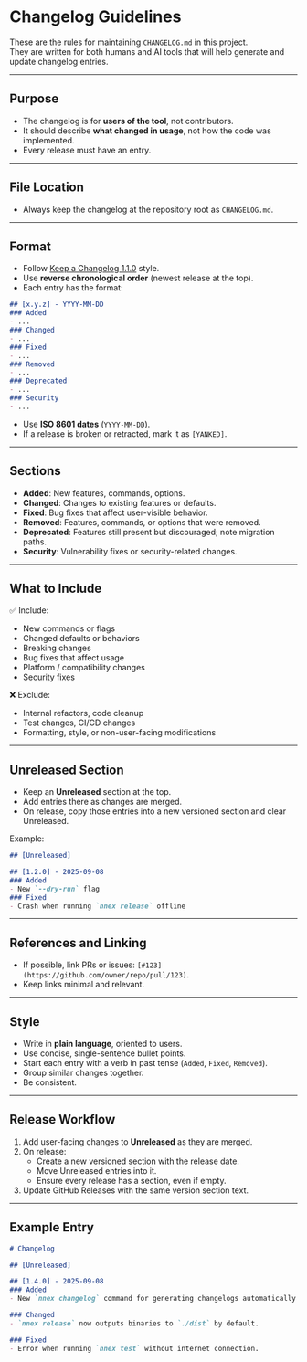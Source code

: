 # Changelog Guidelines

These are the rules for maintaining `CHANGELOG.md` in this project.  
They are written for both humans and AI tools that will help generate and update changelog entries.

---

## Purpose
- The changelog is for **users of the tool**, not contributors.
- It should describe **what changed in usage**, not how the code was implemented.
- Every release must have an entry.

---

## File Location
- Always keep the changelog at the repository root as `CHANGELOG.md`.

---

## Format
- Follow [Keep a Changelog 1.1.0](https://keepachangelog.com/en/1.1.0/) style.
- Use **reverse chronological order** (newest release at the top).
- Each entry has the format:

```markdown
## [x.y.z] - YYYY-MM-DD
### Added
- ...
### Changed
- ...
### Fixed
- ...
### Removed
- ...
### Deprecated
- ...
### Security
- ...
```

- Use **ISO 8601 dates** (`YYYY-MM-DD`).
- If a release is broken or retracted, mark it as `[YANKED]`.

---

## Sections
- **Added**: New features, commands, options.
- **Changed**: Changes to existing features or defaults.
- **Fixed**: Bug fixes that affect user-visible behavior.
- **Removed**: Features, commands, or options that were removed.
- **Deprecated**: Features still present but discouraged; note migration paths.
- **Security**: Vulnerability fixes or security-related changes.

---

## What to Include
✅ Include:
- New commands or flags
- Changed defaults or behaviors
- Breaking changes
- Bug fixes that affect usage
- Platform / compatibility changes
- Security fixes

❌ Exclude:
- Internal refactors, code cleanup
- Test changes, CI/CD changes
- Formatting, style, or non-user-facing modifications

---

## Unreleased Section
- Keep an **Unreleased** section at the top.
- Add entries there as changes are merged.
- On release, copy those entries into a new versioned section and clear Unreleased.

Example:

```markdown
## [Unreleased]

## [1.2.0] - 2025-09-08
### Added
- New `--dry-run` flag
### Fixed
- Crash when running `nnex release` offline
```

---

## References and Linking
- If possible, link PRs or issues: `[#123](https://github.com/owner/repo/pull/123)`.
- Keep links minimal and relevant.

---

## Style
- Write in **plain language**, oriented to users.  
- Use concise, single-sentence bullet points.  
- Start each entry with a verb in past tense (`Added`, `Fixed`, `Removed`).  
- Group similar changes together.  
- Be consistent.

---

## Release Workflow
1. Add user-facing changes to **Unreleased** as they are merged.  
2. On release:
   - Create a new versioned section with the release date.
   - Move Unreleased entries into it.
   - Ensure every release has a section, even if empty.  
3. Update GitHub Releases with the same version section text.

---

## Example Entry

```markdown
# Changelog

## [Unreleased]

## [1.4.0] - 2025-09-08
### Added
- New `nnex changelog` command for generating changelogs automatically.

### Changed
- `nnex release` now outputs binaries to `./dist` by default.

### Fixed
- Error when running `nnex test` without internet connection.
```
